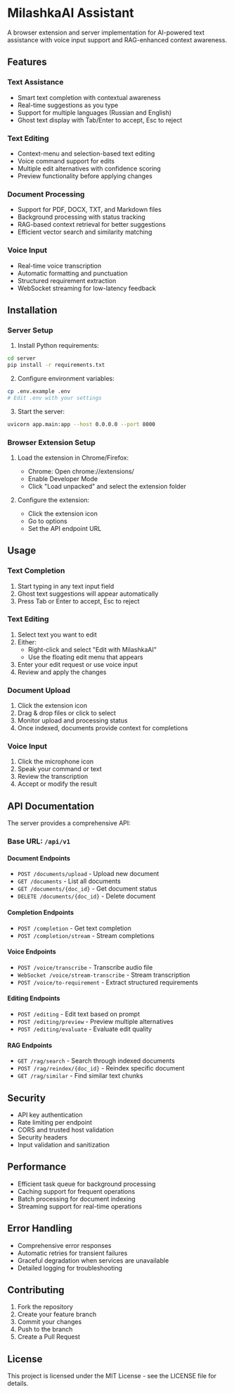 # MilashkaAI Assistant

A browser extension and server implementation for AI-powered text assistance with voice input support and RAG-enhanced context awareness.

## Features

### Text Assistance
- Smart text completion with contextual awareness
- Real-time suggestions as you type
- Support for multiple languages (Russian and English)
- Ghost text display with Tab/Enter to accept, Esc to reject

### Text Editing
- Context-menu and selection-based text editing
- Voice command support for edits
- Multiple edit alternatives with confidence scoring
- Preview functionality before applying changes

### Document Processing
- Support for PDF, DOCX, TXT, and Markdown files
- Background processing with status tracking
- RAG-based context retrieval for better suggestions
- Efficient vector search and similarity matching

### Voice Input
- Real-time voice transcription
- Automatic formatting and punctuation
- Structured requirement extraction
- WebSocket streaming for low-latency feedback

## Installation

### Server Setup
1. Install Python requirements:
```bash
cd server
pip install -r requirements.txt
```

2. Configure environment variables:
```bash
cp .env.example .env
# Edit .env with your settings
```

3. Start the server:
```bash
uvicorn app.main:app --host 0.0.0.0 --port 8000
```

### Browser Extension Setup
1. Load the extension in Chrome/Firefox:
   - Chrome: Open chrome://extensions/
   - Enable Developer Mode
   - Click "Load unpacked" and select the extension folder

2. Configure the extension:
   - Click the extension icon
   - Go to options
   - Set the API endpoint URL

## Usage

### Text Completion
1. Start typing in any text input field
2. Ghost text suggestions will appear automatically
3. Press Tab or Enter to accept, Esc to reject

### Text Editing
1. Select text you want to edit
2. Either:
   - Right-click and select "Edit with MilashkaAI"
   - Use the floating edit menu that appears
3. Enter your edit request or use voice input
4. Review and apply the changes

### Document Upload
1. Click the extension icon
2. Drag & drop files or click to select
3. Monitor upload and processing status
4. Once indexed, documents provide context for completions

### Voice Input
1. Click the microphone icon
2. Speak your command or text
3. Review the transcription
4. Accept or modify the result

## API Documentation

The server provides a comprehensive API:

### Base URL: `/api/v1`

#### Document Endpoints
- `POST /documents/upload` - Upload new document
- `GET /documents` - List all documents
- `GET /documents/{doc_id}` - Get document status
- `DELETE /documents/{doc_id}` - Delete document

#### Completion Endpoints
- `POST /completion` - Get text completion
- `POST /completion/stream` - Stream completions

#### Voice Endpoints
- `POST /voice/transcribe` - Transcribe audio file
- `WebSocket /voice/stream-transcribe` - Stream transcription
- `POST /voice/to-requirement` - Extract structured requirements

#### Editing Endpoints
- `POST /editing` - Edit text based on prompt
- `POST /editing/preview` - Preview multiple alternatives
- `POST /editing/evaluate` - Evaluate edit quality

#### RAG Endpoints
- `GET /rag/search` - Search through indexed documents
- `POST /rag/reindex/{doc_id}` - Reindex specific document
- `GET /rag/similar` - Find similar text chunks

## Security

- API key authentication
- Rate limiting per endpoint
- CORS and trusted host validation
- Security headers
- Input validation and sanitization

## Performance

- Efficient task queue for background processing
- Caching support for frequent operations
- Batch processing for document indexing
- Streaming support for real-time operations

## Error Handling

- Comprehensive error responses
- Automatic retries for transient failures
- Graceful degradation when services are unavailable
- Detailed logging for troubleshooting

## Contributing

1. Fork the repository
2. Create your feature branch
3. Commit your changes
4. Push to the branch
5. Create a Pull Request

## License

This project is licensed under the MIT License - see the LICENSE file for details.